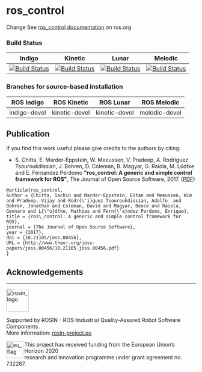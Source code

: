 ros_control
===========
Change
See [ros_control documentation](http://wiki.ros.org/ros_control) on ros.org

### Build Status

Indigo | Kinetic | Lunar | Melodic
------ | ------ | ------ | ------
[![Build Status](https://travis-ci.org/ros-controls/ros_control.png?branch=indigo-devel)](https://travis-ci.org/ros-controls/ros_control) | [![Build Status](https://travis-ci.org/ros-controls/ros_control.png?branch=kinetic-devel)](https://travis-ci.org/ros-controls/ros_control) | [![Build Status](https://travis-ci.org/ros-controls/ros_control.png?branch=kinetic-devel)](https://travis-ci.org/ros-controls/ros_control) | [![Build Status](https://travis-ci.org/ros-controls/ros_control.png?branch=melodic-devel)](https://travis-ci.org/ros-controls/ros_control)



### Branches for source-based installation

| ROS Indigo  | ROS Kinetic | ROS Lunar | ROS Melodic |
| ------------- | ------------- | ------------- | ------------- |
| indigo-devel  | kinetic-devel  | kinetic-devel | melodic-devel |


## Publication

If you find this work useful please give credits to the authors by citing:

* S. Chitta, E. Marder-Eppstein, W. Meeussen, V. Pradeep, A. Rodríguez Tsouroukdissian, J. Bohren, D. Coleman, B. Magyar, G. Raiola, M. Lüdtke and E. Fernandez Perdomo
**"ros_control: A generic and simple control framework for ROS"**,
The Journal of Open Source Software, 2017. ([PDF](http://www.theoj.org/joss-papers/joss.00456/10.21105.joss.00456.pdf))

```
@article{ros_control,
author = {Chitta, Sachin and Marder-Eppstein, Eitan and Meeussen, Wim and Pradeep, Vijay and Rodr{\'i}guez Tsouroukdissian, Adolfo  and Bohren, Jonathan and Coleman, David and Magyar, Bence and Raiola, Gennaro and L{\"u}dtke, Mathias and Fern{\'a}ndez Perdomo, Enrique},
title = {ros\_control: A generic and simple control framework for ROS},
journal = {The Journal of Open Source Software},
year = {2017},
doi = {10.21105/joss.00456},
URL = {http://www.theoj.org/joss-papers/joss.00456/10.21105.joss.00456.pdf}
}
```

## Acknowledgements
***
<!-- 
    ROSIN acknowledgement from the ROSIN press kit
    @ https://github.com/rosin-project/press_kit
-->

<a href="http://rosin-project.eu">
  <img src="http://rosin-project.eu/wp-content/uploads/rosin_ack_logo_wide.png" 
       alt="rosin_logo" height="60" >
</a>

Supported by ROSIN - ROS-Industrial Quality-Assured Robot Software Components.  
More information: <a href="http://rosin-project.eu">rosin-project.eu</a>

<img src="http://rosin-project.eu/wp-content/uploads/rosin_eu_flag.jpg" 
     alt="eu_flag" height="45" align="left" >  

This project has received funding from the European Union’s Horizon 2020  
research and innovation programme under grant agreement no. 732287. 
